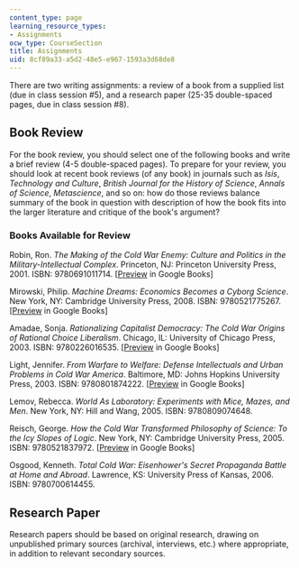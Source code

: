 ```yaml
---
content_type: page
learning_resource_types:
- Assignments
ocw_type: CourseSection
title: Assignments
uid: 8cf89a33-a5d2-48e5-e967-1593a3d68de8
---
```


There are two writing assignments: a review of a book from a supplied list (due in class session #5), and a research paper (25-35 double-spaced pages, due in class session #8).

Book Review
-----------

For the book review, you should select one of the following books and write a brief review (4-5 double-spaced pages). To prepare for your review, you should look at recent book reviews (of any book) in journals such as _Isis_, _Technology and Culture_, _British Journal for the History of Science_, _Annals of Science_, _Metascience_, and so on: how do those reviews balance summary of the book in question with description of how the book fits into the larger literature and critique of the book's argument?

### Books Available for Review

Robin, Ron. _The Making of the Cold War Enemy: Culture and Politics in the Military-Intellectual Complex_. Princeton, NJ: Princeton University Press, 2001. ISBN: 9780691011714. \[[Preview](http://books.google.com/books?id=7D3ECZR4vfEC&pg=Pafrontcover) in Google Books\]

Mirowski, Philip. _Machine Dreams: Economics Becomes a Cyborg Science_. New York, NY: Cambridge University Press, 2008. ISBN: 9780521775267. \[[Preview](http://books.google.com/books?id=GkrYxL0QtpcC&pg=Pafrontcover) in Google Books\]

Amadae, Sonja. _Rationalizing Capitalist Democracy: The Cold War Origins of Rational Choice Liberalism_. Chicago, IL: University of Chicago Press, 2003. ISBN: 9780226016535. \[[Preview](
http://books.google.com/books?id=K3V1juIGhXYC&pg=Pafrontcover) in Google Books\]

Light, Jennifer. _From Warfare to Welfare: Defense Intellectuals and Urban Problems in Cold War America_. Baltimore, MD: Johns Hopkins University Press, 2003. ISBN: 9780801874222. \[[Preview](http://books.google.com/books?id=Tc1fcJ8m_Q8C&pg=Pafrontcover) in Google Books\]

Lemov, Rebecca. _World As Laboratory: Experiments with Mice, Mazes, and Men_. New York, NY: Hill and Wang, 2005. ISBN: 9780809074648.

Reisch, George. _How the Cold War Transformed Philosophy of Science: To the Icy Slopes of Logic_. New York, NY: Cambridge University Press, 2005. ISBN: 9780521837972. \[[Preview](http://books.google.com/books?id=IzWU5Qu-bvYC&pg=PAfrontcover) in Google Books\]

Osgood, Kenneth. _Total Cold War: Eisenhower's Secret Propaganda Battle at Home and Abroad_. Lawrence, KS: University Press of Kansas, 2006. ISBN: 9780700614455.

Research Paper
--------------

Research papers should be based on original research, drawing on unpublished primary sources (archival, interviews, etc.) where appropriate, in addition to relevant secondary sources.